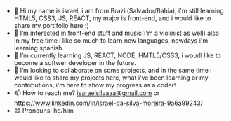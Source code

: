 - 👋 Hi my name is israel, i am from Brazil(Salvador/Bahia), i'm still learning HTML5, CSS3, JS, REACT, my major is front-end, and i would like to share my portifolio here :)
- 👀 I’m interested in front-end stuff and music(i'm a violinist as well) also in my free time i like so much to learn new languages, nowdays i'm learning spanish.
- 🌱 I’m currently learning JS, REACT, NODE, HMTL5/CSS3, i woudl like to become a softwer developer in the future.  
- 💞️ I’m looking to collaborate on some projects, and in the same time i would like to share my projects here, what i've been learning or my contributions, i'm here to show my progress as a coder!
- 📫 How to reach me? isaraelsilvaaa@gmail.com or https://www.linkedin.com/in/israel-da-silva-moreira-9a6a99243/
- 😄 Pronouns: he/him


<!---
Kburial/Kburial is a ✨ special ✨ repository because its `README.md` (this file) appears on your GitHub profile.
You can click the Preview link to take a look at your changes.
--->
